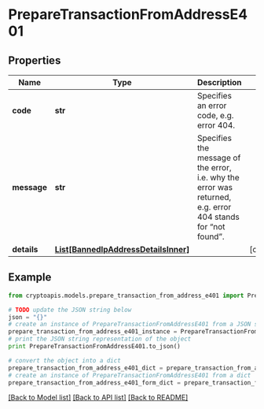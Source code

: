 # PrepareTransactionFromAddressE401


## Properties
Name | Type | Description | Notes
------------ | ------------- | ------------- | -------------
**code** | **str** | Specifies an error code, e.g. error 404. | 
**message** | **str** | Specifies the message of the error, i.e. why the error was returned, e.g. error 404 stands for “not found”. | 
**details** | [**List[BannedIpAddressDetailsInner]**](BannedIpAddressDetailsInner.md) |  | [optional] 

## Example

```python
from cryptoapis.models.prepare_transaction_from_address_e401 import PrepareTransactionFromAddressE401

# TODO update the JSON string below
json = "{}"
# create an instance of PrepareTransactionFromAddressE401 from a JSON string
prepare_transaction_from_address_e401_instance = PrepareTransactionFromAddressE401.from_json(json)
# print the JSON string representation of the object
print PrepareTransactionFromAddressE401.to_json()

# convert the object into a dict
prepare_transaction_from_address_e401_dict = prepare_transaction_from_address_e401_instance.to_dict()
# create an instance of PrepareTransactionFromAddressE401 from a dict
prepare_transaction_from_address_e401_form_dict = prepare_transaction_from_address_e401.from_dict(prepare_transaction_from_address_e401_dict)
```
[[Back to Model list]](../README.md#documentation-for-models) [[Back to API list]](../README.md#documentation-for-api-endpoints) [[Back to README]](../README.md)


